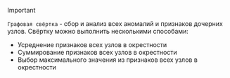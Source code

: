 
> [!important] 
> `Графовая свёртка` - сбор и анализ всех аномалий и признаков дочерних узлов. Свёртку можно выполнить несколькими способами:
> - Усреднение признаков всех узлов в окрестности
> - Суммирование признаков всех узлов в окрестности
> - Выбор максимального значения из признаков всех узлов в окрестности
